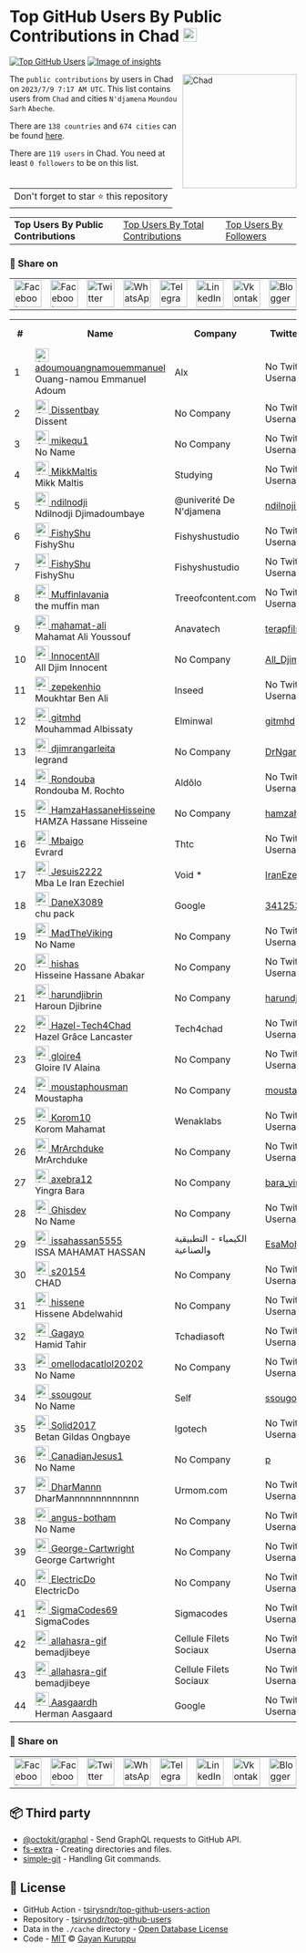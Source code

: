 # Top GitHub Users By Public Contributions in Chad [<img alt="Image of insights" src="https://github.com/gayanvoice/insights/blob/master/graph/373383893/small/week.png" height="24">](https://github.com/gayanvoice/insights/blob/master/readme/373383893/week.md)
[![Top GitHub Users](https://github.com/gayanvoice/top-github-users/actions/workflows/action.yml/badge.svg)](https://github.com/gayanvoice/top-github-users/actions/workflows/action.yml) [![Image of insights](https://github.com/gayanvoice/insights/blob/master/svg/373383893/badge.svg)](https://github.com/gayanvoice/insights/blob/master/readme/373383893/week.md)

<a href="https://gayanvoice.github.io/top-github-users/index.html">
	<img align="right" width="200" src="https://upload.wikimedia.org/wikipedia/commons/4/4b/Flag_of_Chad.svg" alt="Chad">
</a>

The `public contributions` by users in Chad on `2023/7/9 7:17 AM UTC`. This list contains users from `Chad` and cities `N'djamena` `Moundou` `Sarh` `Abeche`.

There are `138 countries` and `674 cities` can be found [here](https://github.com/tsirysndr/top-github-users).

There are `119 users`  in Chad. You need at least `0 followers` to be on this list.

<table>
	<tr>
		<td>
			Don't forget to star ⭐ this repository
		</td>
	</tr>
</table>

<table>
	<tr>
		<td>
			<strong>Top Users By Public Contributions</strong>
		</td>
		<td>
			<a href="https://github.com/tsirysndr/top-github-users/blob/main/markdown/total_contributions/chad.md">Top Users By Total Contributions</a>
		</td>
		<td>
			<a href="https://github.com/tsirysndr/top-github-users/blob/main/markdown/followers/chad.md">Top Users By Followers</a>
		</td>
	</tr>
</table>

### 🚀 Share on

<table>
	<tr>
		<td>
			<a href="https://web.facebook.com/sharer.php?t=Top%20GitHub%20Users%20By%20Public%20Contributions%20in%20Chad&u=https://github.com/tsirysndr/top-github-users/blob/main/markdown/public_contributions/chad.md&_rdc=1&_rdr">
				<img src="https://github.com/gayanvoice/github-active-users-monitor/raw/master/public/images/icons/facebook.svg" height="48" width="48" alt="Facebook"/>
			</a>
		</td>
		<td>
			<a href="https://www.facebook.com/dialog/send?link=https://github.com/tsirysndr/top-github-users/blob/main/markdown/public_contributions/chad.md&app_id=291494419107518&redirect_uri=https://github.com/tsirysndr/top-github-users/blob/main/markdown/public_contributions/chad.md">
				<img src="https://github.com/gayanvoice/github-active-users-monitor/raw/master/public/images/icons/facebook_messenger.svg" height="48" width="48" alt="Facebook Messenger"/>
			</a>
		</td>
		<td>
			<a href="https://twitter.com/intent/tweet?text=Top%20GitHub%20Users%20By%20Public%20Contributions%20in%20Chad&url=https://github.com/tsirysndr/top-github-users/blob/main/markdown/public_contributions/chad.md">
				<img src="https://github.com/gayanvoice/github-active-users-monitor/raw/master/public/images/icons/twitter.svg" height="48" width="48" alt="Twitter"/>
			</a>
		</td>
		<td>
			<a href="https://web.whatsapp.com/send?text=Top%20GitHub%20Users%20By%20Public%20Contributions%20in%20Chad https://github.com/tsirysndr/top-github-users/blob/main/markdown/public_contributions/chad.md">
				<img src="https://github.com/gayanvoice/github-active-users-monitor/blob/master/public/images/icons/whatsapp.svg" height="48" width="48" alt="WhatsApp"/>
			</a>
		</td>
		<td>
			<a href="https://t.me/share/url?url=https://github.com/tsirysndr/top-github-users/blob/main/markdown/public_contributions/chad.md&text=Top%20GitHub%20Users%20By%20Public%20Contributions%20in%20Chad">
				<img src="https://github.com/gayanvoice/github-active-users-monitor/blob/master/public/images/icons/telegram.svg" height="48" width="48" alt="Telegram"/>
			</a>
		</td>
		<td>
			<a href="https://www.linkedin.com/shareArticle?title=Top%20GitHub%20Users%20By%20Public%20Contributions%20in%20Chad&url=https://github.com/tsirysndr/top-github-users/blob/main/markdown/public_contributions/chad.md">
				<img src="https://github.com/gayanvoice/github-active-users-monitor/blob/master/public/images/icons/linkedin.svg" height="48" width="48" alt="LinkedIn"/>
			</a>
		</td>
		<td>
			<a href="https://vk.com/share.php?url=https://github.com/tsirysndr/top-github-users/blob/main/markdown/public_contributions/chad.md">
				<img src="https://github.com/gayanvoice/github-active-users-monitor/blob/master/public/images/icons/vkontakte.svg" height="48" width="48" alt="Vkontakte"/>
			</a>
		</td>
		<td>
			<a href="https://www.blogger.com/blog-this.g?n=List%20of%20most%20active%20github%20users%20based%20on%20public%20contributions%20by%20country&t=Top%20GitHub%20Users%20By%20Public%20Contributions%20in%20Chad&u=https://github.com/tsirysndr/top-github-users/blob/main/markdown/public_contributions/chad.md">
				<img src="https://github.com/gayanvoice/github-active-users-monitor/blob/master/public/images/icons/blogger.svg" height="48" width="48" alt="Blogger"/>
			</a>
		</td>
		<td>
			<a href="https://wordpress.com/wp-admin/press-this.php?u=https://github.com/tsirysndr/top-github-users/blob/main/markdown/public_contributions/chad.md&t=Top%20GitHub%20Users%20By%20Public%20Contributions%20in%20Chad&s=List%20of%20most%20active%20github%20users%20based%20on%20public%20contributions%20by%20country&i=">
				<img src="https://github.com/gayanvoice/github-active-users-monitor/blob/master/public/images/icons/wordpress.svg" height="48" width="48" alt="Wordpress"/>
			</a>
		</td>
		<td>
			<a href="mailto:recipient name?cc=cc&bcc=bcc&subject=Top%20GitHub%20Users%20By%20Public%20Contributions%20in%20Chad&body=List%20of%20most%20active%20github%20users%20based%20on%20public%20contributions%20by%20country-https://github.com/tsirysndr/top-github-users/blob/main/markdown/public_contributions/chad.md">
				<img src="https://github.com/gayanvoice/github-active-users-monitor/blob/master/public/images/icons/gmail.svg" height="48" width="48" alt="Email"/>
			</a>
		</td>
		<td>
			<a href="https://www.reddit.com/submit?title=Top%20GitHub%20Users%20By%20Public%20Contributions%20in%20Chad&url=https://github.com/tsirysndr/top-github-users/blob/main/markdown/public_contributions/chad.md">
				<img src="https://github.com/gayanvoice/github-active-users-monitor/blob/master/public/images/icons/reddit.svg" height="48" width="48" alt="Reddit"/>
			</a>
		</td>
	</tr>
</table>

<table>
	<tr>
		<th>#</th>
		<th>Name</th>
		<th>Company</th>
		<th>Twitter Username</th>
		<th>Location</th>
		<th>Public Contributions</th>
	</tr>
	<tr>
		<td>1</td>
		<td>
			<a href="https://github.com/adoumouangnamouemmanuel">
				<img src="https://avatars.githubusercontent.com/u/125479958?s=72&u=21e1be8da832f702a8387d332afe2afb35a10c23&v=4" width="24" alt="Avatar of adoumouangnamouemmanuel"> adoumouangnamouemmanuel
			</a><br/>
			Ouang-namou Emmanuel Adoum
		</td>
		<td>Alx </td>
		<td>No Twitter Username</td>
		<td>Chad</td>
		<td>516</td>
	</tr>
	<tr>
		<td>2</td>
		<td>
			<a href="https://github.com/Dissentbay">
				<img src="https://avatars.githubusercontent.com/u/4554200?s=72&v=4" width="24" alt="Avatar of Dissentbay"> Dissentbay
			</a><br/>
			Dissent
		</td>
		<td>No Company</td>
		<td>No Twitter Username</td>
		<td>Djamena, Chad</td>
		<td>319</td>
	</tr>
	<tr>
		<td>3</td>
		<td>
			<a href="https://github.com/mikequ1">
				<img src="https://avatars.githubusercontent.com/u/73449844?s=72&v=4" width="24" alt="Avatar of mikequ1"> mikequ1
			</a><br/>
			No Name
		</td>
		<td>No Company</td>
		<td>No Twitter Username</td>
		<td>Chad</td>
		<td>156</td>
	</tr>
	<tr>
		<td>4</td>
		<td>
			<a href="https://github.com/MikkMaltis">
				<img src="https://avatars.githubusercontent.com/u/112690779?s=72&u=b20db8ac146d9bb8b80cc0ed6c6c27e6f39639d1&v=4" width="24" alt="Avatar of MikkMaltis"> MikkMaltis
			</a><br/>
			Mikk Maltis
		</td>
		<td>Studying </td>
		<td>No Twitter Username</td>
		<td>Chad</td>
		<td>146</td>
	</tr>
	<tr>
		<td>5</td>
		<td>
			<a href="https://github.com/ndilnodji">
				<img src="https://avatars.githubusercontent.com/u/121158726?s=72&u=08dfbb4f40a6ab743d4bef7bc554d2a285fddf20&v=4" width="24" alt="Avatar of ndilnodji"> ndilnodji
			</a><br/>
			Ndilnodji Djimadoumbaye
		</td>
		<td>@univerité De N'djamena </td>
		<td><a href="https://twitter.com/ndilnojiblaise">ndilnojiblaise</a></td>
		<td>N'djamena</td>
		<td>97</td>
	</tr>
	<tr>
		<td>6</td>
		<td>
			<a href="https://github.com/FishyShu">
				<img src="https://avatars.githubusercontent.com/u/113578749?s=72&u=efaed0d91d058a237b5b897c1649371aeef68b4a&v=4" width="24" alt="Avatar of FishyShu"> FishyShu
			</a><br/>
			FishyShu
		</td>
		<td>Fishyshustudio </td>
		<td>No Twitter Username</td>
		<td>Chad</td>
		<td>92</td>
	</tr>
	<tr>
		<td>7</td>
		<td>
			<a href="https://github.com/FishyShu">
				<img src="https://avatars.githubusercontent.com/u/113578749?s=72&u=efaed0d91d058a237b5b897c1649371aeef68b4a&v=4" width="24" alt="Avatar of FishyShu"> FishyShu
			</a><br/>
			FishyShu
		</td>
		<td>Fishyshustudio </td>
		<td>No Twitter Username</td>
		<td>Chad</td>
		<td>92</td>
	</tr>
	<tr>
		<td>8</td>
		<td>
			<a href="https://github.com/Muffinlavania">
				<img src="https://avatars.githubusercontent.com/u/93288617?s=72&u=4626338a95b482cce2badf6f06e573de34a8c9be&v=4" width="24" alt="Avatar of Muffinlavania"> Muffinlavania
			</a><br/>
			the muffin man
		</td>
		<td>Treeofcontent.com </td>
		<td>No Twitter Username</td>
		<td>chad</td>
		<td>86</td>
	</tr>
	<tr>
		<td>9</td>
		<td>
			<a href="https://github.com/mahamat-ali">
				<img src="https://avatars.githubusercontent.com/u/17354297?s=72&u=988bf97309d0be9a125372dee0022668e546d5fd&v=4" width="24" alt="Avatar of mahamat-ali"> mahamat-ali
			</a><br/>
			Mahamat Ali Youssouf 
		</td>
		<td>Anavatech </td>
		<td><a href="https://twitter.com/terapfils30">terapfils30</a></td>
		<td>Ndjamena, Chad</td>
		<td>85</td>
	</tr>
	<tr>
		<td>10</td>
		<td>
			<a href="https://github.com/InnocentAll">
				<img src="https://avatars.githubusercontent.com/u/121159131?s=72&u=c7bc69a31af9529d25c2e1ebbfaed347db067bb6&v=4" width="24" alt="Avatar of InnocentAll"> InnocentAll
			</a><br/>
			All Djim Innocent
		</td>
		<td>No Company</td>
		<td><a href="https://twitter.com/All_Djim">All_Djim</a></td>
		<td>Chagoua, N'Djamena, Chad</td>
		<td>73</td>
	</tr>
	<tr>
		<td>11</td>
		<td>
			<a href="https://github.com/zepekenhio">
				<img src="https://avatars.githubusercontent.com/u/22952258?s=72&u=70d666c4695ce0aa6fb12889b37b771f732b0ec6&v=4" width="24" alt="Avatar of zepekenhio"> zepekenhio
			</a><br/>
			Moukhtar Ben Ali
		</td>
		<td>Inseed </td>
		<td>No Twitter Username</td>
		<td>N'Djamena Tchad</td>
		<td>54</td>
	</tr>
	<tr>
		<td>12</td>
		<td>
			<a href="https://github.com/gitmhd">
				<img src="https://avatars.githubusercontent.com/u/86744371?s=72&u=927957d9d9129b1c9b88f3a16dd346c20c768f61&v=4" width="24" alt="Avatar of gitmhd"> gitmhd
			</a><br/>
			Mouhammad Albissaty
		</td>
		<td>Elminwal </td>
		<td><a href="https://twitter.com/gitmhd">gitmhd</a></td>
		<td>N'Djamena</td>
		<td>47</td>
	</tr>
	<tr>
		<td>13</td>
		<td>
			<a href="https://github.com/djimrangarleita">
				<img src="https://avatars.githubusercontent.com/u/33844006?s=72&u=c8773a713aed344a16feb8d63c80a73cb16e09fe&v=4" width="24" alt="Avatar of djimrangarleita"> djimrangarleita
			</a><br/>
			legrand
		</td>
		<td>No Company</td>
		<td><a href="https://twitter.com/DrNgarleita">DrNgarleita</a></td>
		<td>Chad</td>
		<td>43</td>
	</tr>
	<tr>
		<td>14</td>
		<td>
			<a href="https://github.com/Rondouba">
				<img src="https://avatars.githubusercontent.com/u/74913552?s=72&v=4" width="24" alt="Avatar of Rondouba"> Rondouba
			</a><br/>
			Rondouba M. Rochto
		</td>
		<td>Aldôlo  </td>
		<td>No Twitter Username</td>
		<td>Chad</td>
		<td>43</td>
	</tr>
	<tr>
		<td>15</td>
		<td>
			<a href="https://github.com/HamzaHassaneHisseine">
				<img src="https://avatars.githubusercontent.com/u/121188616?s=72&u=7bac9dbb676dead18278944d48077690fba84ec8&v=4" width="24" alt="Avatar of HamzaHassaneHisseine"> HamzaHassaneHisseine
			</a><br/>
			HAMZA Hassane Hisseine
		</td>
		<td>No Company</td>
		<td><a href="https://twitter.com/hamzahassanehis">hamzahassanehis</a></td>
		<td>Moursal,Ndjamena,Chad</td>
		<td>39</td>
	</tr>
	<tr>
		<td>16</td>
		<td>
			<a href="https://github.com/Mbaigo">
				<img src="https://avatars.githubusercontent.com/u/16645019?s=72&u=fdcbd40311fcfb60b4735ce0194a10f9ac71fca7&v=4" width="24" alt="Avatar of Mbaigo"> Mbaigo
			</a><br/>
			Evrard
		</td>
		<td>Thtc </td>
		<td>No Twitter Username</td>
		<td>N'Djamena</td>
		<td>21</td>
	</tr>
	<tr>
		<td>17</td>
		<td>
			<a href="https://github.com/Jesuis2222">
				<img src="https://avatars.githubusercontent.com/u/91439366?s=72&u=7de03306379123d7c53d31f700c017802437e68a&v=4" width="24" alt="Avatar of Jesuis2222"> Jesuis2222
			</a><br/>
			Mba Le Iran Ezechiel
		</td>
		<td>Void * </td>
		<td><a href="https://twitter.com/IranEzechiel">IranEzechiel</a></td>
		<td>N'Djamena, Tchad</td>
		<td>20</td>
	</tr>
	<tr>
		<td>18</td>
		<td>
			<a href="https://github.com/DaneX3089">
				<img src="https://avatars.githubusercontent.com/u/91909231?s=72&u=f6edd0f89b14aae9381dbecff1df4e96c0be4dd4&v=4" width="24" alt="Avatar of DaneX3089"> DaneX3089
			</a><br/>
			chu pack
		</td>
		<td>Google </td>
		<td><a href="https://twitter.com/341253241">341253241</a></td>
		<td>chad</td>
		<td>14</td>
	</tr>
	<tr>
		<td>19</td>
		<td>
			<a href="https://github.com/MadTheViking">
				<img src="https://avatars.githubusercontent.com/u/23707873?s=72&u=08b49f9a49fc13dd1efc48ab93410a17e9126242&v=4" width="24" alt="Avatar of MadTheViking"> MadTheViking
			</a><br/>
			No Name
		</td>
		<td>No Company</td>
		<td>No Twitter Username</td>
		<td>Chad, Boi</td>
		<td>8</td>
	</tr>
	<tr>
		<td>20</td>
		<td>
			<a href="https://github.com/hishas">
				<img src="https://avatars.githubusercontent.com/u/93581865?s=72&u=6d7d5a0c0425ab6e3558795af96204f755db6677&v=4" width="24" alt="Avatar of hishas"> hishas
			</a><br/>
			Hisseine Hassane Abakar
		</td>
		<td>No Company</td>
		<td>No Twitter Username</td>
		<td>Living in Chad actually.</td>
		<td>8</td>
	</tr>
	<tr>
		<td>21</td>
		<td>
			<a href="https://github.com/harundjibrin">
				<img src="https://avatars.githubusercontent.com/u/33425701?s=72&u=96d12ace9db729f775237e16379aa1536cf909e7&v=4" width="24" alt="Avatar of harundjibrin"> harundjibrin
			</a><br/>
			Haroun Djibrine
		</td>
		<td>No Company</td>
		<td><a href="https://twitter.com/harundjibrin">harundjibrin</a></td>
		<td>N'Djamena</td>
		<td>7</td>
	</tr>
	<tr>
		<td>22</td>
		<td>
			<a href="https://github.com/Hazel-Tech4Chad">
				<img src="https://avatars.githubusercontent.com/u/122890176?s=72&u=f3b8b47c81119ab08ecb7d6865ce70044b021717&v=4" width="24" alt="Avatar of Hazel-Tech4Chad"> Hazel-Tech4Chad
			</a><br/>
			Hazel Grâce Lancaster
		</td>
		<td>Tech4chad </td>
		<td>No Twitter Username</td>
		<td>Chad</td>
		<td>5</td>
	</tr>
	<tr>
		<td>23</td>
		<td>
			<a href="https://github.com/gloire4">
				<img src="https://avatars.githubusercontent.com/u/72476380?s=72&v=4" width="24" alt="Avatar of gloire4"> gloire4
			</a><br/>
			Gloire IV Alaina
		</td>
		<td>No Company</td>
		<td>No Twitter Username</td>
		<td>Chad</td>
		<td>4</td>
	</tr>
	<tr>
		<td>24</td>
		<td>
			<a href="https://github.com/moustaphousman">
				<img src="https://avatars.githubusercontent.com/u/81974619?s=72&u=69a28921f08d6d3352c82e87e7a168dd8ee9789b&v=4" width="24" alt="Avatar of moustaphousman"> moustaphousman
			</a><br/>
			Moustapha
		</td>
		<td>No Company</td>
		<td><a href="https://twitter.com/moustaphousman">moustaphousman</a></td>
		<td>N'Djamena</td>
		<td>4</td>
	</tr>
	<tr>
		<td>25</td>
		<td>
			<a href="https://github.com/Korom10">
				<img src="https://avatars.githubusercontent.com/u/27283962?s=72&u=75e16ae540d538b576c743b2a131c221e1bb1a27&v=4" width="24" alt="Avatar of Korom10"> Korom10
			</a><br/>
			Korom Mahamat
		</td>
		<td>Wenaklabs </td>
		<td>No Twitter Username</td>
		<td>N'Djamena-Tchad</td>
		<td>3</td>
	</tr>
	<tr>
		<td>26</td>
		<td>
			<a href="https://github.com/MrArchduke">
				<img src="https://avatars.githubusercontent.com/u/108301611?s=72&u=fb9e2b70bcd40520821ee1a58d85f8e6a1ea8414&v=4" width="24" alt="Avatar of MrArchduke"> MrArchduke
			</a><br/>
			MrArchduke
		</td>
		<td>No Company</td>
		<td>No Twitter Username</td>
		<td>Chad, USA</td>
		<td>3</td>
	</tr>
	<tr>
		<td>27</td>
		<td>
			<a href="https://github.com/axebra12">
				<img src="https://avatars.githubusercontent.com/u/120608686?s=72&u=0955e33b8a625d588334e8990ce8eb8510e6e6ca&v=4" width="24" alt="Avatar of axebra12"> axebra12
			</a><br/>
			Yingra Bara
		</td>
		<td>No Company</td>
		<td><a href="https://twitter.com/bara_yingea">bara_yingea</a></td>
		<td>N'Djamena, Chad</td>
		<td>3</td>
	</tr>
	<tr>
		<td>28</td>
		<td>
			<a href="https://github.com/Ghisdev">
				<img src="https://avatars.githubusercontent.com/u/104063977?s=72&u=daed7adece3c00328a59b69f8a8d129c43c682b8&v=4" width="24" alt="Avatar of Ghisdev"> Ghisdev
			</a><br/>
			No Name
		</td>
		<td>No Company</td>
		<td>No Twitter Username</td>
		<td>Chad</td>
		<td>3</td>
	</tr>
	<tr>
		<td>29</td>
		<td>
			<a href="https://github.com/issahassan5555">
				<img src="https://avatars.githubusercontent.com/u/109672163?s=72&v=4" width="24" alt="Avatar of issahassan5555"> issahassan5555
			</a><br/>
			ISSA MAHAMAT HASSAN
		</td>
		<td>الكيمياء - التطبيقية والصناعية<br/></td>
		<td><a href="https://twitter.com/EsaMohammedHas1">EsaMohammedHas1</a></td>
		<td>Chad</td>
		<td>3</td>
	</tr>
	<tr>
		<td>30</td>
		<td>
			<a href="https://github.com/s20154">
				<img src="https://avatars.githubusercontent.com/u/56227329?s=72&u=1d62187a1bb2e49fa7a78e866a8a7f32e894d3b0&v=4" width="24" alt="Avatar of s20154"> s20154
			</a><br/>
			CHAD
		</td>
		<td>No Company</td>
		<td>No Twitter Username</td>
		<td>N'Djamena</td>
		<td>3</td>
	</tr>
	<tr>
		<td>31</td>
		<td>
			<a href="https://github.com/hissene">
				<img src="https://avatars.githubusercontent.com/u/10146460?s=72&u=9f290c50fc89de024d9d465b6ed2271243d5bdd8&v=4" width="24" alt="Avatar of hissene"> hissene
			</a><br/>
			Hissene Abdelwahid
		</td>
		<td>No Company</td>
		<td>No Twitter Username</td>
		<td>NDjamena, Chad</td>
		<td>3</td>
	</tr>
	<tr>
		<td>32</td>
		<td>
			<a href="https://github.com/Gagayo">
				<img src="https://avatars.githubusercontent.com/u/46720811?s=72&u=5a2857bb3f838bc76bbfa866748303ddcfb19b7e&v=4" width="24" alt="Avatar of Gagayo"> Gagayo
			</a><br/>
			Hamid Tahir
		</td>
		<td>Tchadiasoft </td>
		<td>No Twitter Username</td>
		<td>Ndjamena, Chad</td>
		<td>3</td>
	</tr>
	<tr>
		<td>33</td>
		<td>
			<a href="https://github.com/omellodacatlol20202">
				<img src="https://avatars.githubusercontent.com/u/114786213?s=72&u=0c98a090c9385ec256cbf4c5e7ab4b1060ea68f3&v=4" width="24" alt="Avatar of omellodacatlol20202"> omellodacatlol20202
			</a><br/>
			No Name
		</td>
		<td>No Company</td>
		<td>No Twitter Username</td>
		<td>chad</td>
		<td>3</td>
	</tr>
	<tr>
		<td>34</td>
		<td>
			<a href="https://github.com/ssougour">
				<img src="https://avatars.githubusercontent.com/u/47749593?s=72&v=4" width="24" alt="Avatar of ssougour"> ssougour
			</a><br/>
			No Name
		</td>
		<td>Self </td>
		<td><a href="https://twitter.com/ssougour">ssougour</a></td>
		<td>Chad</td>
		<td>2</td>
	</tr>
	<tr>
		<td>35</td>
		<td>
			<a href="https://github.com/Solid2017">
				<img src="https://avatars.githubusercontent.com/u/30882006?s=72&u=85f8d1355f3f9a3849a4e41d977cd5371a89390e&v=4" width="24" alt="Avatar of Solid2017"> Solid2017
			</a><br/>
			Betan Gildas Ongbaye
		</td>
		<td>Igotech </td>
		<td>No Twitter Username</td>
		<td>Chad</td>
		<td>2</td>
	</tr>
	<tr>
		<td>36</td>
		<td>
			<a href="https://github.com/CanadianJesus1">
				<img src="https://avatars.githubusercontent.com/u/77854094?s=72&v=4" width="24" alt="Avatar of CanadianJesus1"> CanadianJesus1
			</a><br/>
			No Name
		</td>
		<td>No Company</td>
		<td><a href="https://twitter.com/p">p</a></td>
		<td>chad</td>
		<td>1</td>
	</tr>
	<tr>
		<td>37</td>
		<td>
			<a href="https://github.com/DharMannn">
				<img src="https://avatars.githubusercontent.com/u/103457705?s=72&u=e7d28e1961b01bceffc5029cd4314eb2139c8bcc&v=4" width="24" alt="Avatar of DharMannn"> DharMannn
			</a><br/>
			DharMannnnnnnnnnnnn
		</td>
		<td>Urmom.com </td>
		<td>No Twitter Username</td>
		<td>Chad</td>
		<td>1</td>
	</tr>
	<tr>
		<td>38</td>
		<td>
			<a href="https://github.com/angus-botham">
				<img src="https://avatars.githubusercontent.com/u/111559158?s=72&u=7ed5407c539b58ecbb6f2866a4b6cd7d67a41415&v=4" width="24" alt="Avatar of angus-botham"> angus-botham
			</a><br/>
			No Name
		</td>
		<td>No Company</td>
		<td>No Twitter Username</td>
		<td>N'Djamena, Chad</td>
		<td>1</td>
	</tr>
	<tr>
		<td>39</td>
		<td>
			<a href="https://github.com/George-Cartwright">
				<img src="https://avatars.githubusercontent.com/u/111559147?s=72&u=150284589bead18d7f48fd77146fc70dbe77e666&v=4" width="24" alt="Avatar of George-Cartwright"> George-Cartwright
			</a><br/>
			George Cartwright
		</td>
		<td>No Company</td>
		<td>No Twitter Username</td>
		<td>N'Djamena, Chad</td>
		<td>1</td>
	</tr>
	<tr>
		<td>40</td>
		<td>
			<a href="https://github.com/ElectricDo">
				<img src="https://avatars.githubusercontent.com/u/109907441?s=72&u=285e7e19af6e3e4b668fc8eaefe527f0796e58af&v=4" width="24" alt="Avatar of ElectricDo"> ElectricDo
			</a><br/>
			ElectricDo
		</td>
		<td>No Company</td>
		<td>No Twitter Username</td>
		<td>Chad</td>
		<td>1</td>
	</tr>
	<tr>
		<td>41</td>
		<td>
			<a href="https://github.com/SigmaCodes69">
				<img src="https://avatars.githubusercontent.com/u/129840038?s=72&u=0dfbfbfbb4b6266e3f1cffe26c2af37302721e7a&v=4" width="24" alt="Avatar of SigmaCodes69"> SigmaCodes69
			</a><br/>
			SigmaCodes
		</td>
		<td>Sigmacodes </td>
		<td>No Twitter Username</td>
		<td>Chad</td>
		<td>1</td>
	</tr>
	<tr>
		<td>42</td>
		<td>
			<a href="https://github.com/allahasra-gif">
				<img src="https://avatars.githubusercontent.com/u/110389547?s=72&v=4" width="24" alt="Avatar of allahasra-gif"> allahasra-gif
			</a><br/>
			bemadjibeye
		</td>
		<td>Cellule Filets Sociaux </td>
		<td>No Twitter Username</td>
		<td>N'Djamena</td>
		<td>1</td>
	</tr>
	<tr>
		<td>43</td>
		<td>
			<a href="https://github.com/allahasra-gif">
				<img src="https://avatars.githubusercontent.com/u/110389547?s=72&v=4" width="24" alt="Avatar of allahasra-gif"> allahasra-gif
			</a><br/>
			bemadjibeye
		</td>
		<td>Cellule Filets Sociaux </td>
		<td>No Twitter Username</td>
		<td>N'Djamena</td>
		<td>1</td>
	</tr>
	<tr>
		<td>44</td>
		<td>
			<a href="https://github.com/Aasgaardh">
				<img src="https://avatars.githubusercontent.com/u/112938201?s=72&u=81051edbc3ff26acac74b099d2ac3204e628b8ab&v=4" width="24" alt="Avatar of Aasgaardh"> Aasgaardh
			</a><br/>
			Herman Aasgaard
		</td>
		<td>Google </td>
		<td>No Twitter Username</td>
		<td>Chad, Africa</td>
		<td>1</td>
	</tr>
</table>

### 🚀 Share on

<table>
	<tr>
		<td>
			<a href="https://web.facebook.com/sharer.php?t=Top%20GitHub%20Users%20By%20Public%20Contributions%20in%20Chad&u=https://github.com/tsirysndr/top-github-users/blob/main/markdown/public_contributions/chad.md&_rdc=1&_rdr">
				<img src="https://github.com/gayanvoice/github-active-users-monitor/raw/master/public/images/icons/facebook.svg" height="48" width="48" alt="Facebook"/>
			</a>
		</td>
		<td>
			<a href="https://www.facebook.com/dialog/send?link=https://github.com/tsirysndr/top-github-users/blob/main/markdown/public_contributions/chad.md&app_id=291494419107518&redirect_uri=https://github.com/tsirysndr/top-github-users/blob/main/markdown/public_contributions/chad.md">
				<img src="https://github.com/gayanvoice/github-active-users-monitor/raw/master/public/images/icons/facebook_messenger.svg" height="48" width="48" alt="Facebook Messenger"/>
			</a>
		</td>
		<td>
			<a href="https://twitter.com/intent/tweet?text=Top%20GitHub%20Users%20By%20Public%20Contributions%20in%20Chad&url=https://github.com/tsirysndr/top-github-users/blob/main/markdown/public_contributions/chad.md">
				<img src="https://github.com/gayanvoice/github-active-users-monitor/raw/master/public/images/icons/twitter.svg" height="48" width="48" alt="Twitter"/>
			</a>
		</td>
		<td>
			<a href="https://web.whatsapp.com/send?text=Top%20GitHub%20Users%20By%20Public%20Contributions%20in%20Chad https://github.com/tsirysndr/top-github-users/blob/main/markdown/public_contributions/chad.md">
				<img src="https://github.com/gayanvoice/github-active-users-monitor/blob/master/public/images/icons/whatsapp.svg" height="48" width="48" alt="WhatsApp"/>
			</a>
		</td>
		<td>
			<a href="https://t.me/share/url?url=https://github.com/tsirysndr/top-github-users/blob/main/markdown/public_contributions/chad.md&text=Top%20GitHub%20Users%20By%20Public%20Contributions%20in%20Chad">
				<img src="https://github.com/gayanvoice/github-active-users-monitor/blob/master/public/images/icons/telegram.svg" height="48" width="48" alt="Telegram"/>
			</a>
		</td>
		<td>
			<a href="https://www.linkedin.com/shareArticle?title=Top%20GitHub%20Users%20By%20Public%20Contributions%20in%20Chad&url=https://github.com/tsirysndr/top-github-users/blob/main/markdown/public_contributions/chad.md">
				<img src="https://github.com/gayanvoice/github-active-users-monitor/blob/master/public/images/icons/linkedin.svg" height="48" width="48" alt="LinkedIn"/>
			</a>
		</td>
		<td>
			<a href="https://vk.com/share.php?url=https://github.com/tsirysndr/top-github-users/blob/main/markdown/public_contributions/chad.md">
				<img src="https://github.com/gayanvoice/github-active-users-monitor/blob/master/public/images/icons/vkontakte.svg" height="48" width="48" alt="Vkontakte"/>
			</a>
		</td>
		<td>
			<a href="https://www.blogger.com/blog-this.g?n=List%20of%20most%20active%20github%20users%20based%20on%20public%20contributions%20by%20country&t=Top%20GitHub%20Users%20By%20Public%20Contributions%20in%20Chad&u=https://github.com/tsirysndr/top-github-users/blob/main/markdown/public_contributions/chad.md">
				<img src="https://github.com/gayanvoice/github-active-users-monitor/blob/master/public/images/icons/blogger.svg" height="48" width="48" alt="Blogger"/>
			</a>
		</td>
		<td>
			<a href="https://wordpress.com/wp-admin/press-this.php?u=https://github.com/tsirysndr/top-github-users/blob/main/markdown/public_contributions/chad.md&t=Top%20GitHub%20Users%20By%20Public%20Contributions%20in%20Chad&s=List%20of%20most%20active%20github%20users%20based%20on%20public%20contributions%20by%20country&i=">
				<img src="https://github.com/gayanvoice/github-active-users-monitor/blob/master/public/images/icons/wordpress.svg" height="48" width="48" alt="Wordpress"/>
			</a>
		</td>
		<td>
			<a href="mailto:recipient name?cc=cc&bcc=bcc&subject=Top%20GitHub%20Users%20By%20Public%20Contributions%20in%20Chad&body=List%20of%20most%20active%20github%20users%20based%20on%20public%20contributions%20by%20country-https://github.com/tsirysndr/top-github-users/blob/main/markdown/public_contributions/chad.md">
				<img src="https://github.com/gayanvoice/github-active-users-monitor/blob/master/public/images/icons/gmail.svg" height="48" width="48" alt="Email"/>
			</a>
		</td>
		<td>
			<a href="https://www.reddit.com/submit?title=Top%20GitHub%20Users%20By%20Public%20Contributions%20in%20Chad&url=https://github.com/tsirysndr/top-github-users/blob/main/markdown/public_contributions/chad.md">
				<img src="https://github.com/gayanvoice/github-active-users-monitor/blob/master/public/images/icons/reddit.svg" height="48" width="48" alt="Reddit"/>
			</a>
		</td>
	</tr>
</table>

## 📦 Third party

- [@octokit/graphql](https://www.npmjs.com/package/@octokit/graphql) - Send GraphQL requests to GitHub API.
- [fs-extra](https://www.npmjs.com/package/fs-extra) - Creating directories and files.
- [simple-git](https://www.npmjs.com/package/simple-git) - Handling Git commands.
## 📄 License

- GitHub Action - [tsirysndr/top-github-users-action](https://github.com/tsirysndr/top-github-users-action)
- Repository - [tsirysndr/top-github-users](https://github.com/tsirysndr/top-github-users)
- Data in the `./cache` directory - [Open Database License](https://opendatacommons.org/licenses/odbl/1-0/)
- Code - [MIT](./LICENSE) © [Gayan Kuruppu](https://github.com/gayanvoice)

